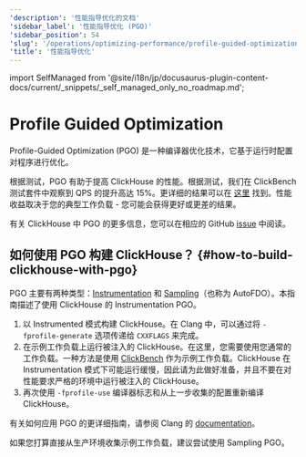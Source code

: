 ```yaml
---
'description': '性能指导优化的文档'
'sidebar_label': '性能指导优化 (PGO)'
'sidebar_position': 54
'slug': '/operations/optimizing-performance/profile-guided-optimization'
'title': '性能指导优化'
---
```


import SelfManaged from '@site/i18n/jp/docusaurus-plugin-content-docs/current/_snippets/_self_managed_only_no_roadmap.md';

# Profile Guided Optimization

Profile-Guided Optimization (PGO) 是一种编译器优化技术，它基于运行时配置对程序进行优化。

根据测试，PGO 有助于提高 ClickHouse 的性能。根据测试，我们在 ClickBench 测试套件中观察到 QPS 的提升高达 15%。更详细的结果可以在 [这里](https://pastebin.com/xbue3HMU) 找到。性能收益取决于您的典型工作负载 - 您可能会获得更好或更差的结果。

有关 ClickHouse 中 PGO 的更多信息，您可以在相应的 GitHub [issue](https://github.com/ClickHouse/ClickHouse/issues/44567) 中阅读。

## 如何使用 PGO 构建 ClickHouse？ {#how-to-build-clickhouse-with-pgo}

PGO 主要有两种类型：[Instrumentation](https://clang.llvm.org/docs/UsersManual.html#using-sampling-profilers) 和 [Sampling](https://clang.llvm.org/docs/UsersManual.html#using-sampling-profilers)（也称为 AutoFDO）。本指南描述了使用 ClickHouse 的 Instrumentation PGO。

1. 以 Instrumented 模式构建 ClickHouse。在 Clang 中，可以通过将 `-fprofile-generate` 选项传递给 `CXXFLAGS` 来完成。
2. 在示例工作负载上运行被注入的 ClickHouse。在这里，您需要使用您通常的工作负载。一种方法是使用 [ClickBench](https://github.com/ClickHouse/ClickBench) 作为示例工作负载。ClickHouse 在 Instrumentation 模式下可能运行缓慢，因此请为此做好准备，并且不要在对性能要求严格的环境中运行被注入的 ClickHouse。
3. 再次使用 `-fprofile-use` 编译器标志和从上一步收集的配置重新编译 ClickHouse。

有关如何应用 PGO 的更详细指南，请参阅 Clang 的 [documentation](https://clang.llvm.org/docs/UsersManual.html#profile-guided-optimization)。

如果您打算直接从生产环境收集示例工作负载，建议尝试使用 Sampling PGO。
